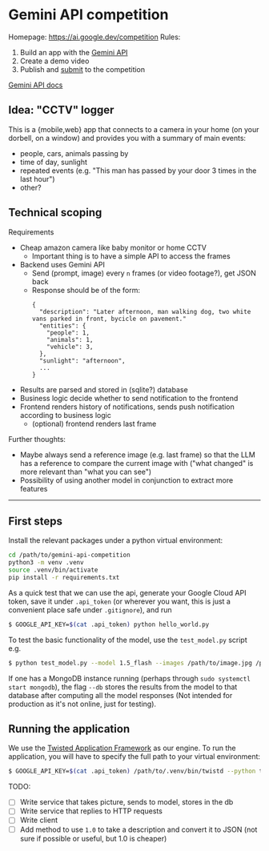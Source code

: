 # Gemini API competition

Homepage: https://ai.google.dev/competition
Rules:

1. Build an app with the [Gemini API](https://ai.google.dev/gemini-api?authuser=1)
2. Create a demo video
3. Publish and [submit](https://ai.google.dev/competition/submission) to the competition

[Gemini API docs](https://ai.google.dev/gemini-api/docs?authuser=1)

## Idea: "CCTV" logger

This is a {mobile,web} app that connects to a camera in your home (on your dorbell, on a window) and provides you with a summary of main events:

- people, cars, animals passing by
- time of day, sunlight
- repeated events (e.g. "This man has passed by your door 3 times in the last hour")
- other?

## Technical scoping

Requirements

- Cheap amazon camera like baby monitor or home CCTV
  - Important thing is to have a simple API to access the frames
- Backend uses Gemini API
  - Send (prompt, image) every `n` frames (or video footage?), get JSON back
  - Response should be of the form:
    ```
    {
      "description": "Later afternoon, man walking dog, two white vans parked in front, bycicle on pavement."
      "entities": {
        "people": 1,
        "animals": 1,
        "vehicle": 3,
      },
      "sunlight": "afternoon",
      ...
    }
    ```
- Results are parsed and stored in (sqlite?) database
- Business logic decide whether to send notification to the frontend
- Frontend renders history of notifications, sends push notification according to business logic
  - (optional) frontend renders last frame

Further thoughts:

- Maybe always send a reference image (e.g. last frame) so that the LLM has a reference to compare the current image with ("what changed" is more relevant than "what you can see")
- Possibility of using another model in conjunction to extract more features

---

## First steps

Install the relevant packages under a python virtual environment:

```bash
cd /path/to/gemini-api-competition
python3 -m venv .venv
source .venv/bin/activate
pip install -r requirements.txt
```

As a quick test that we can use the api, generate your Google Cloud API token, save it under `.api_token` (or wherever you want, this is just a convenient place safe under `.gitignore`), and run

```bash
$ GOOGLE_API_KEY=$(cat .api_token) python hello_world.py
```

To test the basic functionality of the model, use the `test_model.py` script e.g.

```bash
$ python test_model.py --model 1.5_flash --images /path/to/image.jpg /path/to/another_image.jpg --api_token $(cat .api_token)
```

If one has a MongoDB instance running (perhaps through `sudo systemctl start mongodb`), the flag `--db` stores the results from the model to that database after computing all the model responses (Not intended for production as it's not online, just for testing).

## Running the application

We use the [Twisted Application Framework](https://docs.twisted.org/en/stable/core/howto/application.html) as our engine. To run the application, you will have to specify the full path to your virtual environment:

```bash
$ GOOGLE_API_KEY=$(cat .api_token) /path/to/.venv/bin/twistd --python twistd.py --nodaemon
```

TODO:

- [ ] Write service that takes picture, sends to model, stores in the db
- [ ] Write service that replies to HTTP requests
- [ ] Write client
- [ ] Add method to use `1.0` to take a description and convert it to JSON (not sure if possible or useful, but 1.0 is cheaper)
